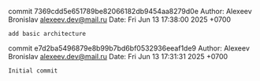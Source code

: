 commit 7369cdd5e651789be82066182db9454aa8279d0e
Author: Alexeev Bronislav <alexeev.dev@mail.ru>
Date:   Fri Jun 13 17:38:00 2025 +0700

    add basic architecture

commit e7d2ba5496879e8b99b7bd6bf0532936eeaf1de9
Author: Alexeev Bronislav <alexeev.dev@mail.ru>
Date:   Fri Jun 13 17:31:31 2025 +0700

    Initial commit
